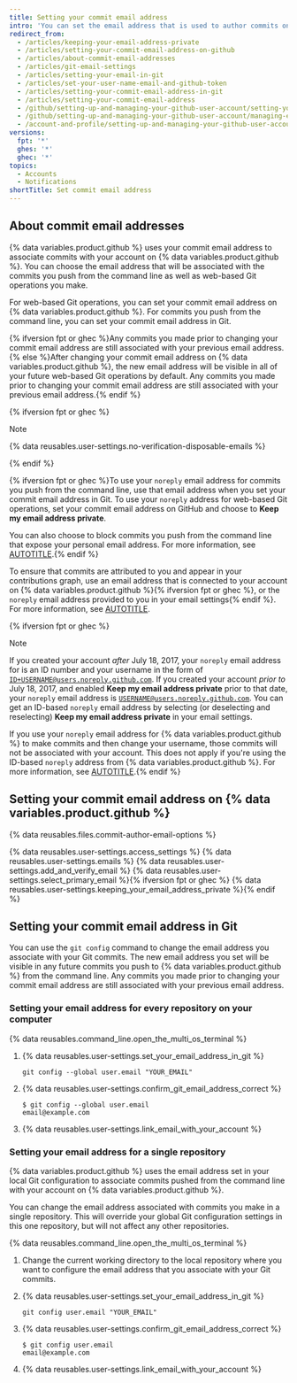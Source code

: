 ```yaml
---
title: Setting your commit email address
intro: 'You can set the email address that is used to author commits on {% data variables.product.github %} and on your computer.'
redirect_from:
  - /articles/keeping-your-email-address-private
  - /articles/setting-your-commit-email-address-on-github
  - /articles/about-commit-email-addresses
  - /articles/git-email-settings
  - /articles/setting-your-email-in-git
  - /articles/set-your-user-name-email-and-github-token
  - /articles/setting-your-commit-email-address-in-git
  - /articles/setting-your-commit-email-address
  - /github/setting-up-and-managing-your-github-user-account/setting-your-commit-email-address
  - /github/setting-up-and-managing-your-github-user-account/managing-email-preferences/setting-your-commit-email-address
  - /account-and-profile/setting-up-and-managing-your-github-user-account/managing-email-preferences/setting-your-commit-email-address
versions:
  fpt: '*'
  ghes: '*'
  ghec: '*'
topics:
  - Accounts
  - Notifications
shortTitle: Set commit email address
---
```

## About commit email addresses

{% data variables.product.github %} uses your commit email address to associate commits with your account on {% data variables.product.github %}. You can choose the email address that will be associated with the commits you push from the command line as well as web-based Git operations you make.

For web-based Git operations, you can set your commit email address on {% data variables.product.github %}. For commits you push from the command line, you can set your commit email address in Git.

{% ifversion fpt or ghec %}Any commits you made prior to changing your commit email address are still associated with your previous email address.{% else %}After changing your commit email address on {% data variables.product.github %}, the new email address will be visible in all of your future web-based Git operations by default. Any commits you made prior to changing your commit email address are still associated with your previous email address.{% endif %}

{% ifversion fpt or ghec %}

> [!NOTE]
> {% data reusables.user-settings.no-verification-disposable-emails %}

{% endif %}

{% ifversion fpt or ghec %}To use your `noreply` email address for commits you push from the command line, use that email address when you set your commit email address in Git. To use your `noreply` address for web-based Git operations, set your commit email address on GitHub and choose to **Keep my email address private**.

You can also choose to block commits you push from the command line that expose your personal email address. For more information, see [AUTOTITLE](/account-and-profile/setting-up-and-managing-your-personal-account-on-github/managing-email-preferences/blocking-command-line-pushes-that-expose-your-personal-email-address).{% endif %}

To ensure that commits are attributed to you and appear in your contributions graph, use an email address that is connected to your account on {% data variables.product.github %}{% ifversion fpt or ghec %}, or the `noreply` email address provided to you in your email settings{% endif %}. For more information, see [AUTOTITLE](/account-and-profile/setting-up-and-managing-your-personal-account-on-github/managing-email-preferences/adding-an-email-address-to-your-github-account).

{% ifversion fpt or ghec %}

<a name="about-no-reply-email"></a>

> [!NOTE]
> If you created your account _after_ July 18, 2017, your `noreply` email address for is an ID number and your username in the form of <code>ID+USERNAME@users.noreply.github.com</code>. If you created your account _prior to_ July 18, 2017, and enabled **Keep my email address private** prior to that date, your `noreply` email address is <code>USERNAME@users.noreply.github.com</code>. You can get an ID-based `noreply` email address by selecting (or deselecting and reselecting) **Keep my email address private** in your email settings.

If you use your `noreply` email address for {% data variables.product.github %} to make commits and then change your username, those commits will not be associated with your account. This does not apply if you're using the ID-based `noreply` address from {% data variables.product.github %}. For more information, see [AUTOTITLE](/account-and-profile/setting-up-and-managing-your-personal-account-on-github/managing-user-account-settings/changing-your-github-username).{% endif %}

## Setting your commit email address on {% data variables.product.github %}

{% data reusables.files.commit-author-email-options %}

{% data reusables.user-settings.access_settings %}
{% data reusables.user-settings.emails %}
{% data reusables.user-settings.add_and_verify_email %}
{% data reusables.user-settings.select_primary_email %}{% ifversion fpt or ghec %}
{% data reusables.user-settings.keeping_your_email_address_private %}{% endif %}

## Setting your commit email address in Git

You can use the `git config` command to change the email address you associate with your Git commits. The new email address you set will be visible in any future commits you push to {% data variables.product.github %} from the command line. Any commits you made prior to changing your commit email address are still associated with your previous email address.

### Setting your email address for every repository on your computer

{% data reusables.command_line.open_the_multi_os_terminal %}

1. {% data reusables.user-settings.set_your_email_address_in_git %}

   ```shell
   git config --global user.email "YOUR_EMAIL"
   ```

1. {% data reusables.user-settings.confirm_git_email_address_correct %}

   ```shell
   $ git config --global user.email
   email@example.com
   ```

1. {% data reusables.user-settings.link_email_with_your_account %}

### Setting your email address for a single repository

{% data variables.product.github %} uses the email address set in your local Git configuration to associate commits pushed from the command line with your account on {% data variables.product.github %}.

You can change the email address associated with commits you make in a single repository. This will override your global Git configuration settings in this one repository, but will not affect any other repositories.

{% data reusables.command_line.open_the_multi_os_terminal %}

1. Change the current working directory to the local repository where you want to configure the email address that you associate with your Git commits.
1. {% data reusables.user-settings.set_your_email_address_in_git %}

   ```shell
   git config user.email "YOUR_EMAIL"
   ```

1. {% data reusables.user-settings.confirm_git_email_address_correct %}

   ```shell
   $ git config user.email
   email@example.com
   ```

1. {% data reusables.user-settings.link_email_with_your_account %}

